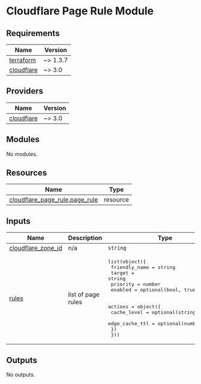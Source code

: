# Cloudflare Page Rule Module

<!-- BEGINNING OF PRE-COMMIT-TERRAFORM DOCS HOOK -->
## Requirements

| Name | Version |
|------|---------|
| <a name="requirement_terraform"></a> [terraform](#requirement\_terraform) | ~> 1.3.7 |
| <a name="requirement_cloudflare"></a> [cloudflare](#requirement\_cloudflare) | ~> 3.0 |

## Providers

| Name | Version |
|------|---------|
| <a name="provider_cloudflare"></a> [cloudflare](#provider\_cloudflare) | ~> 3.0 |

## Modules

No modules.

## Resources

| Name | Type |
|------|------|
| [cloudflare_page_rule.page_rule](https://registry.terraform.io/providers/cloudflare/cloudflare/latest/docs/resources/page_rule) | resource |

## Inputs

| Name | Description | Type | Default | Required |
|------|-------------|------|---------|:--------:|
| <a name="input_cloudflare_zone_id"></a> [cloudflare\_zone\_id](#input\_cloudflare\_zone\_id) | n/a | `string` | n/a | yes |
| <a name="input_rules"></a> [rules](#input\_rules) | list of page rules | <pre>list(object({<br>    friendly_name = string<br>    target        = string<br>    priority      = number<br>    enabled       = optional(bool, true)<br><br>    actions = object({<br>      cache_level    = optional(string, null)<br>      edge_cache_ttl = optional(number, null)<br>    })<br>  }))</pre> | n/a | yes |

## Outputs

No outputs.
<!-- END OF PRE-COMMIT-TERRAFORM DOCS HOOK -->
